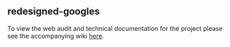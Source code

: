 ## redesigned-googles
To view the web audit and technical documentation for the project please see the accompanying wiki [here](https://github.com/miami78/redesigned-goggles/wiki).